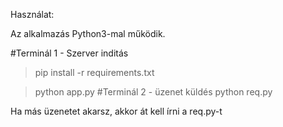 Használat:

Az alkalmazás Python3-mal működik.

#Terminál 1 - Szerver inditás
>pip install -r requirements.txt

>python app.py
#Terminál 2 - üzenet küldés
>python req.py

Ha más üzenetet akarsz, akkor át kell írni a req.py-t


